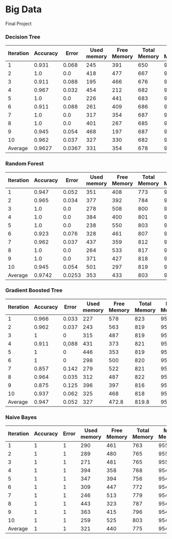 # Big Data
Final Project


### Decision Tree
| Iteration | Accuracy | Error | Used memory | Free Memory | Total Memory | Max Memory | Time (seconds)
| ----------- | ----------- | ----------- | ----------- | ----------- | ----------- | ----------- | ----------- |
| 1 | 0.931 | 0.068 | 245 | 391 | 650 | 910 | 11.951 |
| 2 | 1.0 | 0.0 | 418 | 477 | 667 | 910 | 4.126 |
| 3 | 0.911 | 0.088 | 195 | 466 | 676 | 910 | 3.606 |
| 4 | 0.967 | 0.032 | 454 | 212 | 682 | 910 | 3.422 |
| 5 | 1.0 | 0.0 | 226 | 441 | 683 | 910 | 3.535 |
| 6 | 0.911 | 0.088 | 261 | 409 | 686 | 910 | 3.326 |
| 7 | 1.0 | 0.0 | 317 | 354 | 687 | 910 | 3.242 |
| 8 | 1.0 | 0.0 | 401 | 267 | 685 | 910 | 3.445 |
| 9 | 0.945 | 0.054 | 468 | 197 | 687 | 910 | 3.314 |
| 10 | 0.962 | 0.037 | 327 | 330 | 682 | 910 | 3.743 |
| Average | 0.9627 | 0.0367  | 331  | 354  | 678  | 910  | 4.371 |

### Random Forest
| Iteration | Accuracy | Error | Used memory | Free Memory | Total Memory | Max Memory | Time (seconds)
| ----------- | ----------- | ----------- | ----------- | ----------- | ----------- | ----------- | ----------- |
| 1 | 0.947 | 0.052 | 351 | 408 | 773 | 910 | 12.944 |
| 2 | 0.965 | 0.034 | 377 | 392 | 784 | 910 | 4.018 |
| 3 | 1.0 | 0.0 | 278 | 508 | 800 | 910 | 3.632 |
| 4 | 1.0 | 0.0 | 384 | 400 | 801 | 910 | 3.991 |
| 5 | 1.0 | 0.0 | 238 | 550 | 803 | 910 | 3.718 |
| 6 | 0.923 | 0.076 | 328 | 461 | 807 | 910 | 3.575 |
| 7 | 0.962 | 0.037 | 437 | 359 | 812 | 910 | 3.582 |
| 8 | 1.0 | 0.0 | 264 | 533 | 817 | 910 | 3.832 |
| 9 | 1.0 | 0.0 | 371 | 427 | 818 | 910 | 3.703 |
| 10 | 0.945 | 0.054 | 501 | 297 | 819 | 910 | 3.597 |
| Average | 0.9742 | 0.0253  | 353  | 433  | 803  | 910  | 4.659 |


### Gradient Boosted Tree 
| Iteration | Accuracy | Error | Used memory | Free Memory | Total Memory | Max Memory | Time (seconds)
| ----------- | ----------- | ----------- | ----------- | ----------- | ----------- | ----------- | ----------- |
| 1	| 0.966 | 0.033 |	227 |	578 |	823 |	954 | 9 |
| 2	| 0.962 |	0.037 |	243	| 563 |	819 |	954 | 7 |
| 3 |	1	| 0 | 315	| 487 |	819 |	954 | 7 |
| 4 |	0.911 |	0,088 |	431 |	373 |	821 |	954 | 6 |
| 5	| 1	| 0	| 446 |	353 |	819 |	954 | 7 |
| 6	| 1	| 0	| 298	|	500 |	820 |	954 | 7 |
| 7	| 0.857 |	0.142 |	279 |	522 |	821 |	954 | 7 |
| 8	| 0.964 |	0.035 |	312 |	487 |	822 |	954 | 9 |
| 9	| 0.875 |	0.125 |	396 |	397 |	816 |	954 | 7 |
| 10 | 0.937 | 0.062 | 325 | 468 | 818 | 954 | 7 |
| Average | 0.947 | 0.052 | 327  | 472.8 | 819.8 | 954  | 7.3 |

### Naive Bayes 

| Iteration | Accuracy | Error | Used memory | Free Memory | Total Memory | Max Memory | Time (seconds)
| ----------- | ----------- | ----------- | ----------- | ----------- | ----------- | ----------- | ----------- |
| 1 |	1	| 1 |	290 |	461 |	763 |	955 | 13 |
| 2 |	1 |	1 |	289 |	480 |	765 |	955 | 2 |
| 3 |	1 |	1	| 271 |	481 |	765 |	955 | 2 |
| 4 |	1 |	1 |	394 |	358 |	768 |	954 | 3 |
| 5 |	1	| 1	| 347 |	394 |	756 |	954 | 2 |
| 6	| 1	| 1	| 309 |	447 |	772 |	954 | 2 |
| 7	| 1	| 1	| 246 |	513 |	779 |	954 | 2 |
| 8 |	1	| 1	| 443 |	323 |	787 |	954 | 2 |
| 9	| 1 |	1 |	363 |	415 |	796 |	954 | 2 |
| 10 | 1 | 1 | 259 | 525 | 803 | 954 | 2 |
| Average |	1 |	1	| 321	|	440	| 775	| 954 | 3.2 |
